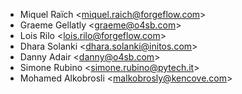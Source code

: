 - Miquel Raïch \<<miquel.raich@forgeflow.com>\>
- Graeme Gellatly \<<graeme@o4sb.com>\>
- Lois Rilo \<<lois.rilo@forgeflow.com>\>
- Dhara Solanki \<<dhara.solanki@initos.com>\>
- Danny Adair \<<danny@o4sb.com>\>
- Simone Rubino \<<simone.rubino@pytech.it>\>
- Mohamed Alkobrosli \<<malkobrosly@kencove.com>\>
